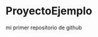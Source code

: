 # ProyectoEjemplo
mi primer repositorio de github
<!-- 
esta seccion es para practicar el cambio
 -->